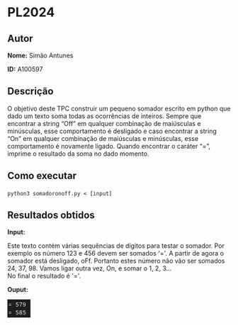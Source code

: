 
# PL2024

## Autor

**Nome:** Simão Antunes

**ID:** A100597

## Descrição
O objetivo deste TPC construir um pequeno somador escrito em python que dado um texto soma todas as ocorrências de inteiros. Sempre que encontrar a string “Off” em qualquer combinação de maiúsculas e minúsculas, esse comportamento é desligado e caso encontrar a string “On” em qualquer combinação de maiúsculas e minúsculas, esse comportamento é novamente ligado. Quando encontrar o caráter “=”, imprime o resultado da soma no dado momento.

## Como executar
`python3 somadoronoff.py < [input]`

## Resultados obtidos
**Input:** 

Este texto contém várias sequências de dígitos para testar o somador.
Por exemplo os número 123 e 456 devem ser somados '='.
A partir de agora o somador está desligado, oFf.
Portanto estes número não vão ser somados 24, 37, 98.
Vamos ligar outra vez, On, e somar o 1, 2, 3...  
No final o resultado é '='. 

**Ouput:** 

![Texto alternativo](resultados.png)
